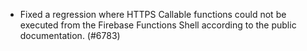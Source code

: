 - Fixed a regression where HTTPS Callable functions could not be executed from the Firebase Functions Shell according to the public documentation. (#6783)
